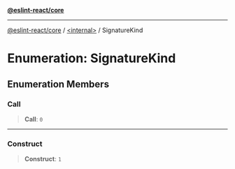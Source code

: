 [**@eslint-react/core**](../../README.md)

***

[@eslint-react/core](../../README.md) / [\<internal\>](../README.md) / SignatureKind

# Enumeration: SignatureKind

## Enumeration Members

### Call

> **Call**: `0`

***

### Construct

> **Construct**: `1`
